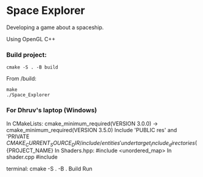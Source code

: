 # Space Explorer
Developing a game about a spaceship.

Using OpenGL C++

### Build project:
```
cmake -S . -B build
```
From /build:
```
make
./Space_Explorer
```

### For Dhruv's laptop (Windows)
In CMakeLists:
    cmake_minimum_required(VERSION 3.0.0) -> cmake_minimum_required(VERSION 3.5.0)
    Include 'PUBLIC res' and 'PRIVATE ${CMAKE_CURRENT_SOURCE_DIR}/include/entities' under target_include_directories(${PROJECT_NAME}
In Shaders.hpp:
    #include <unordered_map>
In shader.cpp
    #include <string>


terminal: cmake -S . -B .
Build
Run